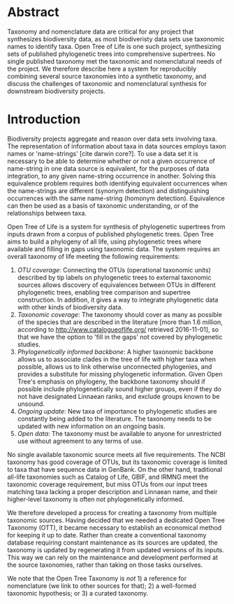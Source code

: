 # Abstract

Taxonomy and nomenclature data are critical for any project that synthesizes
biodiversity data, as most biodiveristy data sets use taxonomic names to
identify taxa. Open Tree of Life is one such project, synthesizing sets of
published phylogenetic trees into comprehensive supertrees. No single published
taxonomy met the taxonomic and nomenclatural needs of the project. We therefore
describe here a system for reproducibly combining several source taxonomies into
a synthetic taxonomy, and discuss the challenges of taxonomic and nomenclatural
synthesis for downstream biodiversity projects.

# Introduction

Biodiversity projects aggregate and reason over data sets involving
taxa.  The representation of information about taxa in data sources
employs taxon names or 'name-strings' [cite darwin core?].  To use a
data set it is necessary to be able to determine whether or not a
given occurrence of name-string in one data source is equivalent, for
the purposes of data integration, to any given name-string occurrence
in another.  Solving this equivalence problem requires both
identifying equivalent occurrences when the name-strings are different
(synonym detection) and distinguishing occurrences with the same
name-string (homonym detection).  Equivalence can then be used as a
basis of taxonomic understanding, or of the relationships between taxa.

Open Tree of Life is a system for synthesis of phylogenetic supertrees from
inputs drawn from a corpus of published phylogenetic trees. Open Tree aims to
build a phylogeny of all life, using phylogenetic trees where available and filling
in gaps using taxonomic data. The system
requires an overall taxonomy of life meeting the following requirements:

 1. *OTU coverage*: Connecting the OTUs (operational taxonomic units)
    described by tip labels on phylogenetic
    trees to external taxonomic sources allows discovery of equivalences
    between OTUs in different phylogenetic trees, enabling
    tree comparison and
    supertree construction.
    In addition, it gives a way to integrate phylogenetic data with
    other kinds of biodiversity data.
 1. *Taxonomic coverage*: The taxonomy should cover as many as possible of
    the species
    that are described in the literature [more than 1.6 million, according to
    http://www.catalogueoflife.org/ retrieved 2016-11-01], so that we
    have the option to 'fill in the gaps' not covered by phylogenetic studies.  
 1. *Phylogenetically informed backbone*: A higher taxonomic backbone
    allows us to associate
    clades in the tree of life with higher taxa when possible, allows us to
    link otherwise unconnected phylogenies, and provides a
    substitute for missing phylogenetic information.
    Given Open Tree's emphasis on phylogeny, the backbone taxonomy should
    if possible include phylogenetically sound higher groups, even if
    they do not have designated Linnaean ranks, and exclude groups known
    to be unsound.
 1. *Ongoing update*: New taxa of importance to phylogenetic studies
    are constantly being added to the literature.
    The taxonomy needs to be updated with new information on an ongoing basis.
 1. *Open data*: The taxonomy must be available to anyone for unrestricted use
    without agreement to any terms of use.

No single available taxonomic source meets all five requirements.
The NCBI taxonomy has good coverage of OTUs, but its taxonomic coverage is
limited to taxa that have sequence data in GenBank. On the other hand,
traditional all-life taxonomies such as Catalog of Life, GBIF, and
IRMNG meet the taxonomic coverage requirement, but miss OTUs from our
input trees matching taxa lacking a proper description and Linnaean
name, and their higher-level taxonomy is often not phylogenetically
informed.

We therefore developed a process for creating a taxonomy from multiple
taxonomic sources. Having decided that we needed a dedicated Open Tree
Taxonomy (OTT), it
became necessary to establish an economical method for keeping it up
to date.  Rather than create a conventional taxonomy database
requiring constant maintenance as its sources are updated, the
taxonomy is updated by regenerating it from updated versions of its
inputs.  This way we can rely on the maintenance and development
performed at the source taxonomies, rather than taking on those tasks
ourselves.

We note that the Open Tree Taxonomy is *not* 1) a reference for nomenclature
(we link to other sources for that); 2) a well-formed taxonomic hypothesis; or
3) a curated taxonomy.
